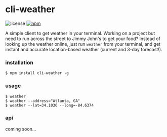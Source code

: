 # cli-weather

![license](https://img.shields.io/badge/license-MIT-blue.svg)
[![npm](https://img.shields.io/npm/v/npm.svg)]()

A simple client to get weather in your terminal. Working on a project but need to run across the street to Jimmy John's
to get your food? Instead of looking up the weather online, just run `weather` from your terminal, and get instant and
accurate location-based weather (current and 3-day forecast!).

### installation

`$ npm install cli-weather -g`

### usage

`$ weather`  
`$ weather --address="Atlanta, GA"`  
`$ weather --lat=34.1036 --long=-84.6374`  

### api

coming soon...